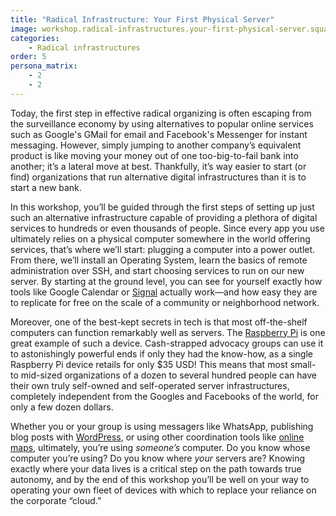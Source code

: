 ```yaml
---
title: "Radical Infrastructure: Your First Physical Server"
image: workshop.radical-infrastructures.your-first-physical-server.square.png
categories:
    - Radical infrastructures
order: 5
persona_matrix:
    - 2
    - 2
---
```


Today, the first step in effective radical organizing is often escaping from the surveillance economy by using alternatives to popular online services such as Google's GMail for email and Facebook's Messenger for instant messaging. However, simply jumping to another company&rsquo;s equivalent product is like moving your money out of one too-big-to-fail bank into another; it&rsquo;s a lateral move at best. Thankfully, it&rsquo;s way easier to start (or find) organizations that run alternative digital infrastructures than it is to start a new bank.

In this workshop, you&rsquo;ll be guided through the first steps of setting up just such an alternative infrastructure capable of providing a plethora of digital services to hundreds or even thousands of people. Since every app you use ultimately relies on a physical computer somewhere in the world offering services, that&rsquo;s where we&rsquo;ll start: plugging a computer into a power outlet. From there, we&rsquo;ll install an Operating System, learn the basics of remote administration over SSH, and start choosing services to run on our new server. By starting at the ground level, you can see for yourself exactly how tools like Google Calendar or [Signal](https://signal.org/) actually work&mdash;and how easy they are to replicate for free on the scale of a community or neighborhood network.

Moreover, one of the best-kept secrets in tech is that most off-the-shelf computers can function remarkably well as servers. The [Raspberry Pi](https://www.raspberrypi.org/) is one great example of such a device. Cash-strapped advocacy groups can use it to astonishingly powerful ends if only they had the know-how, as a single Raspberry Pi device retails for only $35 USD! This means that most small- to mid-sized organizations of a dozen to several hundred people can have their own truly self-owned and self-operated server infrastructures, completely independent from the Googles and Facebooks of the world, for only a few dozen dollars.

Whether you or your group is using messagers like WhatsApp, publishing blog posts with [WordPress](https://wordpress.org/), or using other coordination tools like [online maps](https://openstreetmap.org/), ultimately, you&rsquo;re using *someone&rsquo;s* computer. Do you know whose computer you&rsquo;re using? Do you know where *your* servers are? Knowing exactly where your data lives is a critical step on the path towards true autonomy, and by the end of this workshop you&rsquo;ll be well on your way to operating your own fleet of devices with which to replace your reliance on the corporate &ldquo;cloud.&rdquo;
